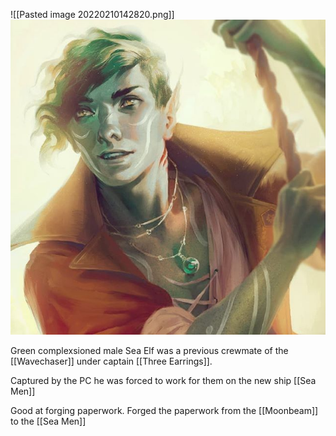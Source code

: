 ![[Pasted image 20220210142820.png]]
<img src="/assets/Pasted image 20220210142820.png"/>

Green complexsioned male Sea Elf was a previous crewmate of the [[Wavechaser]] under captain [[Three Earrings]].

Captured by the PC he was forced to work for them on the new ship [[Sea Men]]

Good at forging paperwork. Forged the paperwork from the [[Moonbeam]] to the [[Sea Men]]




